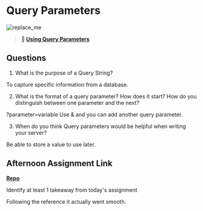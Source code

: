# Query Parameters

![replace_me](https://codeworks.blob.core.windows.net/public/assets/img/illustrations/placeholder.svg)

> **📖 [Using Query Parameters](https://codeworksacademy.com/fs-student-guide/resources/wk5/01-Query-Parameters)**

## Questions

1. What is the purpose of a Query String?

To capture specific information from a database.

2. What is the format of a query parameter? How does it start? How do you distinguish between one parameter and the next?

?parameter=variable
Use & and you can add another query parameter.

3. When do you think Query parameters would be helpful when writing your server?

Be able to store a value to use later.

## Afternoon Assignment Link

**[Repo](https://github.com/JeradeaSimmons/BurgerShack.git)**

Identify at least 1 takeaway from today's assignment

Following the reference it actually went smooth.